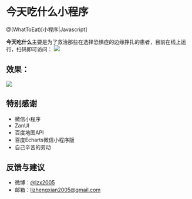 # 今天吃什么小程序

@(WhatToEat)[小程序|Javascript]

**今天吃什么**主要是为了救治那些在选择恐惧症的边缘挣扎的患者，目前在线上运行，扫码即可访问： 
![](https://ws1.sinaimg.cn/large/9876e666gy1fo818gj9oyj20by0by76k.jpg)

## 效果：
![](https://ws1.sinaimg.cn/large/9876e666gy1fpq8m8d6bbj23a42zpu0x.jpg)

## 特别感谢
- 微信小程序
- ZanUI
- 百度地图API
- 百度Echarts微信小程序版
- 自己辛苦的劳动

## 反馈与建议
- 微博：[@lzx2005](http://weibo.com/u/2557929062)
- 邮箱：<lizhengxian2005@gmail.com>

